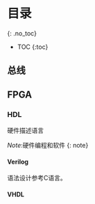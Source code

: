 ---
---

# 目录
{: .no_toc}
- TOC
{:toc}

## 总线

## FPGA


### HDL

硬件描述语言

*Note*:硬件编程和软件
{: note}

#### Verilog

语法设计参考C语言。



#### VHDL

